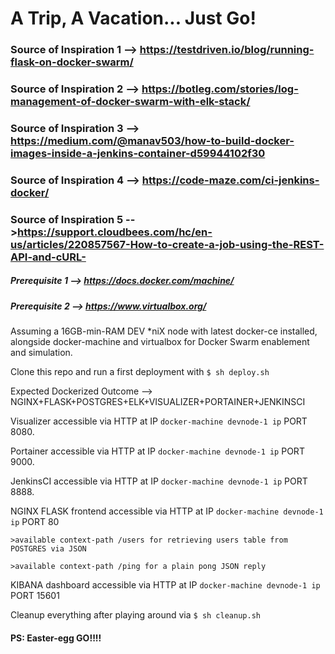 # A Trip, A Vacation... Just Go!

### Source of Inspiration 1 --> https://testdriven.io/blog/running-flask-on-docker-swarm/
### Source of Inspiration 2 --> https://botleg.com/stories/log-management-of-docker-swarm-with-elk-stack/
### Source of Inspiration 3 --> https://medium.com/@manav503/how-to-build-docker-images-inside-a-jenkins-container-d59944102f30
### Source of Inspiration 4 --> https://code-maze.com/ci-jenkins-docker/
### Source of Inspiration 5 -->https://support.cloudbees.com/hc/en-us/articles/220857567-How-to-create-a-job-using-the-REST-API-and-cURL-

##### Prerequisite 1 --> https://docs.docker.com/machine/
##### Prerequisite 2 --> https://www.virtualbox.org/

Assuming a 16GB-min-RAM DEV *niX node with latest docker-ce installed, alongside docker-machine and virtualbox for Docker Swarm enablement and simulation.

Clone this repo and run a first deployment with `$ sh deploy.sh`

Expected Dockerized Outcome --> NGINX+FLASK+POSTGRES+ELK+VISUALIZER+PORTAINER+JENKINSCI 

Visualizer accessible via HTTP at IP `docker-machine devnode-1 ip` PORT 8080.

Portainer accessible via HTTP at IP `docker-machine devnode-1 ip` PORT 9000.

JenkinsCI accessible via HTTP at IP `docker-machine devnode-1 ip` PORT 8888.

NGINX FLASK frontend accessible via HTTP at IP `docker-machine devnode-1 ip` PORT 80

    >available context-path /users for retrieving users table from POSTGRES via JSON

    >available context-path /ping for a plain pong JSON reply
 
KIBANA dashboard accessible via HTTP at IP `docker-machine devnode-1 ip` PORT 15601

Cleanup everything after playing around via `$ sh cleanup.sh`

#### PS: Easter-egg GO!!!!
